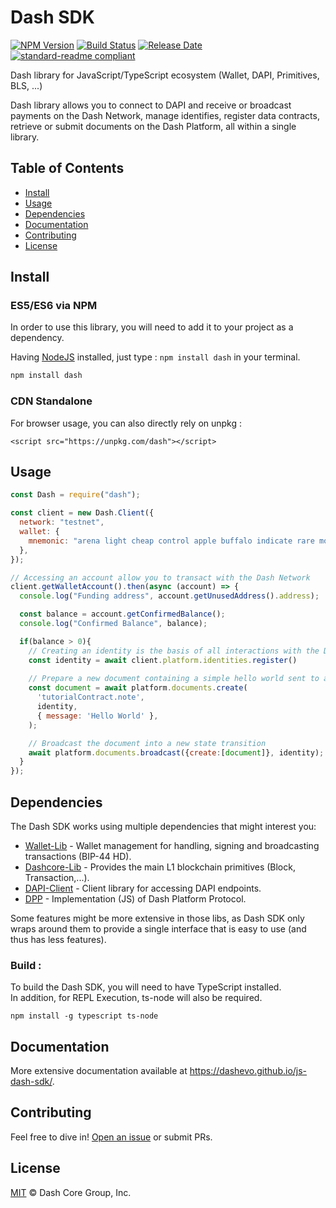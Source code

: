 # Dash SDK

[![NPM Version](https://img.shields.io/npm/v/dash)](https://www.npmjs.org/package/dash)
[![Build Status](https://img.shields.io/travis/com/dashevo/js-dash-sdk)](https://travis-ci.com/dashevo/js-dash-sdk)
[![Release Date](https://img.shields.io/github/release-date/dashevo/js-dash-sdk)](https://github.com/dashevo/js-dash-sdk/releases/latest)
[![standard-readme compliant](https://img.shields.io/badge/readme%20style-standard-brightgreen)](https://github.com/RichardLitt/standard-readme)

Dash library for JavaScript/TypeScript ecosystem (Wallet, DAPI, Primitives, BLS, ...)

Dash library allows you to connect to DAPI and receive or broadcast payments on the Dash Network, manage identifies, register data contracts, retrieve or submit documents on the Dash Platform, all within a single library.

## Table of Contents
- [Install](#install)
- [Usage](#usage)
- [Dependencies](#dependencies)
- [Documentation](#documentation)
- [Contributing](#contributing)
- [License](#license)

## Install

### ES5/ES6 via NPM

In order to use this library, you will need to add it to your project as a dependency.

Having [NodeJS](https://nodejs.org/) installed, just type : `npm install dash` in your terminal.

```sh
npm install dash
```


### CDN Standalone

For browser usage, you can also directly rely on unpkg : 

```
<script src="https://unpkg.com/dash"></script>
```

## Usage

```js
const Dash = require("dash");

const client = new Dash.Client({
  network: "testnet",
  wallet: {
    mnemonic: "arena light cheap control apple buffalo indicate rare motor valid accident isolate",
  },
});

// Accessing an account allow you to transact with the Dash Network
client.getWalletAccount().then(async (account) => {
  console.log("Funding address", account.getUnusedAddress().address);

  const balance = account.getConfirmedBalance();
  console.log("Confirmed Balance", balance);

  if(balance > 0){
    // Creating an identity is the basis of all interactions with the Dash Platform
    const identity = await client.platform.identities.register()
    
    // Prepare a new document containing a simple hello world sent to a hypothetical tutorial contract
    const document = await platform.documents.create(
      'tutorialContract.note',
      identity,
      { message: 'Hello World' },
    );

    // Broadcast the document into a new state transition
    await platform.documents.broadcast({create:[document]}, identity);
  }
});
```

## Dependencies 

The Dash SDK works using multiple dependencies that might interest you:
- [Wallet-Lib](https://github.com/dashevo/wallet-lib) - Wallet management for handling, signing and broadcasting transactions (BIP-44 HD).
- [Dashcore-Lib](https://github.com/dashevo/dashcore-lib) - Provides the main L1 blockchain primitives (Block, Transaction,...).
- [DAPI-Client](https://github.com/dashevo/dapi-client) - Client library for accessing DAPI endpoints.
- [DPP](https://github.com/dashevo/js-dpp) - Implementation (JS) of Dash Platform Protocol.

Some features might be more extensive in those libs, as Dash SDK only wraps around them to provide a single interface that is easy to use (and thus has less features).

### Build : 

To build the Dash SDK, you will need to have TypeScript installed.  
In addition, for REPL Execution, ts-node will also be required. 

```shell script
npm install -g typescript ts-node
```

## Documentation

More extensive documentation available at https://dashevo.github.io/js-dash-sdk/.

## Contributing

Feel free to dive in! [Open an issue](https://github.com/dashevo/js-dash-sdk/issues/new/choose) or submit PRs.

## License

[MIT](/LICENSE) © Dash Core Group, Inc.
